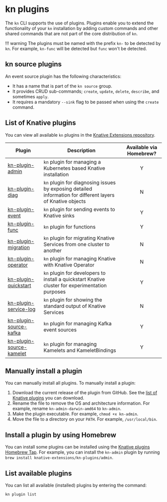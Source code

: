 # kn plugins

The `kn` CLI supports the use of plugins. Plugins enable you to extend the functionality of your `kn` installation by adding custom commands and other shared commands that are not part of the core distribution of `kn`.

!!! warning
    The plugins must be named with the prefix `kn-` to be detected by `kn`. For example, `kn-func` will be detected but `func` won't be detected.

## kn source plugins

An event source plugin has the following characteristics:

- It has a name that is part of the `kn source` group.
- It provides CRUD sub-commands; `create`, `update`, `delete`, `describe`, and sometimes `apply`.
- It requires a mandatory `--sink` flag to be passed when using the `create` command.

## List of Knative plugins

You can view all available `kn` plugins in the [Knative Extensions repository](https://github.com/orgs/knative-extensions/repositories?q=kn+plugin&type=all&language=&sort=).

<!--TODO: If we're including the following table, the Client WG must be responsible for ensuring that the table is kept up to date, otherwise it should be removed from the docs and just the link to the extensions repo should be provided-->

| Plugin | Description | Available via Homebrew? |
| --- | --- | :---: |
| [kn-plugin-admin](https://github.com/knative-extensions/kn-plugin-admin) | `kn` plugin for managing a Kubernetes based Knative installation | Y |
| [kn-plugin-diag](https://github.com/knative-extensions/kn-plugin-diag) | `kn` plugin for diagnosing issues by exposing detailed information for different layers of Knative objects | N |
| [kn-plugin-event](https://github.com/knative-extensions/kn-plugin-event) | `kn` plugin for sending events to Knative sinks | Y |
| [kn-plugin-func](https://github.com/knative/func) | `kn` plugin for functions | Y |
| [kn-plugin-migration](https://github.com/knative-extensions/kn-plugin-migration) | `kn` plugin for migrating Knative Services from one cluster to another | N |
| [kn-plugin-operator](https://github.com/knative-extensions/kn-plugin-operator) | `kn` plugin for managing Knative with Knative Operator | N |
| [kn-plugin-quickstart](https://github.com/knative-extensions/kn-plugin-quickstart) | `kn` plugin for developers to install a quickstart Knative cluster for experimentation purposes | Y |
| [kn-plugin-service-log](https://github.com/knative-extensions/kn-plugin-service-log) | `kn` plugin for showing the standard output of Knative Services | N |
| [kn-plugin-source-kafka](https://github.com/knative-extensions/kn-plugin-source-kafka) | `kn` plugin for managing Kafka event sources | Y |
| [kn-plugin-source-kamelet](https://github.com/knative-extensions/kn-plugin-source-kamelet) | `kn` plugin for managing Kamelets and KameletBindings | Y |

## Manually install a plugin

You can manually install all plugins. To manually install a plugin:

1. Download the current release of the plugin from GitHub. See the [list of Knative plugins](#list-of-knative-plugins) you can download.
1. Rename the file to remove the OS and architecture information. For example, rename `kn-admin-darwin-amd64` to `kn-admin`.
1. Make the plugin executable. For example, `chmod +x kn-admin`.
1. Move the file to a directory on your `PATH`. For example, `/usr/local/bin`.

## Install a plugin by using Homebrew

You can install some plugins can be installed using the [Knative plugins Homebrew Tap](https://github.com/knative-extensions/homebrew-kn-plugins/). For example, you can install the `kn-admin` plugin by running `brew install knative-extensions/kn-plugins/admin`.

## List available plugins

You can list all available (installed) plugins by entering the command:

```bash
kn plugin list
```
